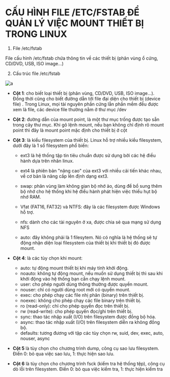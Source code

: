 # CẤU HÌNH FILE /ETC/FSTAB ĐỂ QUẢN LÝ VIỆC MOUNT THIẾT BỊ TRONG LINUX

1. File /etc/fstab

File cấu hình /etc/fstab chứa thông tin về các thiết bị (phân vùng ổ cứng, CD/DVD, USB, ISO image…)

2. Cấu trúc file /etc/fstab

![a](https://f5-zpcloud.zdn.vn/4523122411378021615/9a4e52e73f2ff271ab3e.jpg)

- **Cột 1**: cho biết loại thiết bị (phân vùng, CD/DVD, USB, ISO image…). Đồng thời cũng cho biết đường dẫn tới file đại diện cho thiết bị (device file) . Trong Linux, mọi tài nguyên phần cứng lẫn phần mềm đều được xem là file, các device file thường nằm ở thư mục /dev

- **Cột 2**: đường dẫn của mount point, là một thư mục trống được tạo sẵn trong cây thư mục. Khi gõ lệnh mount, nếu bạn không chỉ định rõ mount point thì đây là mount point mặc định cho thiết bị ở cột 

- **Cột 3**: là kiểu filesystem của thiết bị. Linux hỗ trợ nhiều kiểu filesystem, dưới đây là 1 số filesystem phổ biến:

  - ext3 là hệ thống tập tin tiêu chuẩn được sử dụng bởi các hệ điều hành dựa trên nhân linux.

  - ext4 là phiên bản "nâng cao" của ext3 với nhiều cải tiến khác nhau, về cơ bản là nâng cấp lên định dạng ext3.

  - swap: phân vùng làm không gian bộ nhớ ảo, dùng để bổ sung thêm bộ nhớ cho hệ thống khi hệ điều hành phát hiện việc thiếu hụt bộ nhớ RAM.

  - Vfat (FAT16, FAT32) và NTFS: đây là các filesystem được Windows hỗ trợ.

  - nfs: dành cho các tài nguyên ở xa, được chia sẻ qua mạng sử dụng NFS

  - auto: đây không phải là 1 filesytem. Nó có nghĩa là hệ thống sẽ tự động nhận diện loại filesystem của thiết bị khi thiết bị đó được mount.

- **Cột 4**: là các tùy chọn khi mount:

  - auto: tự động mount thiết bị khi máy tính khởi động.
  - noauto: không tự động mount, nếu muốn sử dụng thiết bị thì sau khi khởi động vào hệ thống bạn cần chạy lệnh mount.
  - user: cho phép người dùng thông thường được quyền mount.
  - nouser: chỉ có người dùng root mới có quyền mount.
  - exec: cho phép chạy các file nhị phân (binary) trên thiết bị.
  - noexec: không cho phép chạy các file binary trên thiết bị.
  - ro (read-only): chỉ cho phép quyền đọc trên thiết bị.
  - rw (read-write): cho phép quyền đọc/ghi trên thiết bị.
  - sync: thao tác nhập xuất (I/O) trên filesystem được đồng bộ hóa.
  - async: thao tác nhập xuất (I/O) trên filesystem diễn ra không đồng bộ.
  - defaults: tương đương với tập các tùy chọn rw, suid, dev, exec, auto, nouser, async

- **Cột 5** là tùy chọn cho chương trình dump, công cụ sao lưu filesystem. Điền 0: bỏ qua việc sao lưu, 1: thực hiện sao lưu.

- **Cột 6** là tùy chọn cho chương trình fsck (kiểm tra hệ thống tệp), công cụ dò lỗi trên filesystem. Điền 0: bỏ qua việc kiểm tra, 1: thực hiện kiểm tra